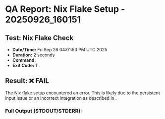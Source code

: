 # QA Report: Nix Flake Setup - 20250926_160151

## Test: Nix Flake Check

*   **Date/Time:** Fri Sep 26 04:01:53 PM UTC 2025
*   **Duration:** 2 seconds
*   **Command:** 
*   **Exit Code:** 1

## Result: ❌ FAIL

The Nix flake setup encountered an error. This is likely due to the persistent  input issue or an incorrect  integration as described in .

### Full Output (STDOUT/STDERR):




